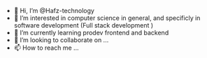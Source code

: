 - 👋 Hi, I’m @Hafz-technology
- 👀 I’m interested in computer science in general, and specificly in software development (Full stack development )
- 🌱 I’m currently learning prodev frontend and backend 
- 💞️ I’m looking to collaborate on ...
- 📫 How to reach me ...

<!---
Hafz-technology/Hafz-technology is a ✨ special ✨ repository because its `README.md` (this file) appears on your GitHub profile.
You can click the Preview link to take a look at your changes.
--->
